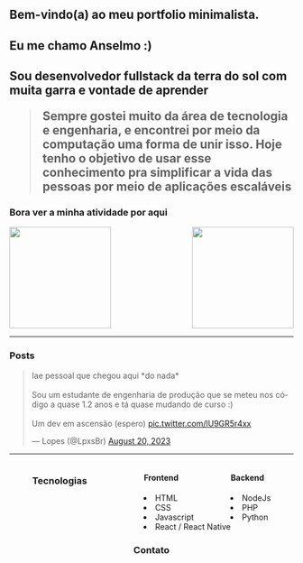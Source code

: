 ## Bem-vindo(a) ao meu portfolio minimalista.

<div align="start">
  <h2>Eu me chamo Anselmo :)<h2>
  <p>Sou desenvolvedor fullstack da terra do sol com muita garra e vontade de aprender</p>
  <blockquote class="about-me">
    <p>Sempre gostei muito da área de tecnologia e engenharia, e encontrei por meio da computação uma forma de unir isso. Hoje tenho o objetivo de usar esse conhecimento pra simplificar       a vida das pessoas por meio de aplicações escaláveis</p>
  </blockquote>
</div>
    
<div class="activitie-container">
<div class="title">
  <h3>Bora ver a minha atividade por aqui</h3>
</div>

<div class="activities">
    <img  class="activitie-panel" height="180em" src="https://github-readme-stats.vercel.app/api?username=LpxsBr&show_icons=true&theme=github_dark&include_all_commits=true&count_private=true"/>
    <img  class="lang-panel" align="right" height="180em" src="https://github-readme-stats.vercel.app/api/top-langs/?username=LpxsBr&layout=compact&langs_count=16&theme=github_dark"/>
</div>

</div>

---

<div class="posts-container">
  <div class="title">
    <h3>Posts</h3>
  </div>
  <div class="blockquote">
    <blockquote class="twitter-tweet"><p lang="pt" dir="ltr">Iae pessoal que chegou aqui *do nada*<br><br>Sou um estudante de engenharia de produção que se meteu nos código a quase 1.2 anos e tá quase mudando de curso :)<br><br>Um dev em ascensão (espero) <a href="https://t.co/lU9GR5r4xx">pic.twitter.com/lU9GR5r4xx</a></p>&mdash; Lopes (@LpxsBr) <a href="https://twitter.com/LpxsBr/status/1693055859620802784?ref_src=twsrc%5Etfw">August 20, 2023</a></blockquote>
    </div>
</div>

---

<div style="display: flex; justify-content: center; gap: 20%" class="technologie-container">
  <div class="title">
    <h3>Tecnologias</h3>
  </div>
  <div class="techologies-list" style="display: flex; flex-direction: row">
    <div>
      <h4>Frontend</h4>
      <li>HTML</li>
      <li>CSS</li>
      <li>Javascript</li>
      <li>React / React Native</li>
    </div>
    <div>
      <h4>Backend</h4>
      <li>NodeJs</li>
      <li>PHP</li>
      <li>Python</li>
    </div>
  </div>
</div>

<div align="center">
  <div class="title">
    <h3>Contato</h3>
  </div>
  <a href="https://www.linkedin.com/in/anselmolopess" target="_blank>
    <img  width="150em" src="https://img.shields.io/badge/-Anselmo%20Lopes-blue?style=flat-square&logo=Linkedin&logoColor=white&link=https://www.linkedin.com/in/anselmolopess"/>
  </a>
  
</div>
